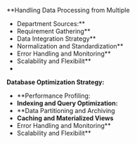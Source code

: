 
**Handling Data Processing from Multiple 
- Department Sources:**
- Requirement Gathering**
- Data Integration Strategy**
- Normalization and Standardization**
- Error Handling and Monitoring**
- Scalability and Flexibilit**
-
**Database Optimization Strategy:**
- **Performance Profiling:
- **Indexing and Query Optimization:**
- **Data Partitioning and Archiving
- **Caching and Materialized Views**
- Error Handling and Monitoring**
- Scalability and Flexibilit**